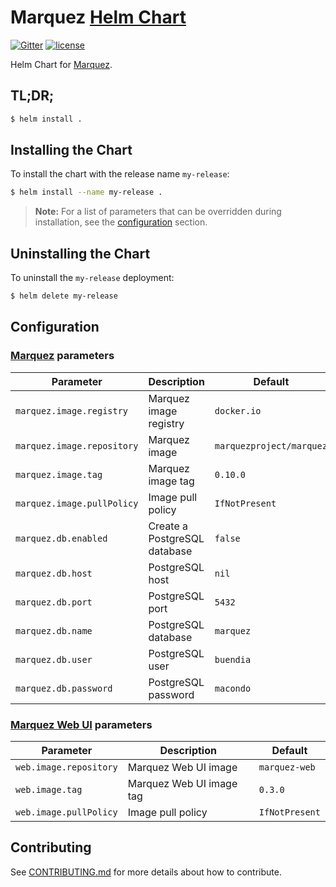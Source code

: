 # Marquez [Helm Chart](https://helm.sh)

[![Gitter](https://badges.gitter.im/Join%20Chat.svg)](https://gitter.im/marquez-project/community)
[![license](https://img.shields.io/badge/license-Apache_2.0-blue.svg)](https://raw.githubusercontent.com/MarquezProject/marquez-chart/master/LICENSE)

Helm Chart for [Marquez](https://github.com/MarquezProject/marquez).

## TL;DR;

```bash
$ helm install .
```

## Installing the Chart

To install the chart with the release name `my-release`:

```bash
$ helm install --name my-release .
```

> **Note:** For a list of parameters that can be overridden during installation, see the [configuration](#configuration) section.

## Uninstalling the Chart

To uninstall the `my-release` deployment:

```bash
$ helm delete my-release
```

## Configuration

### [Marquez](https://github.com/MarquezProject/marquez) **parameters**

| Parameter                  | Description                      | Default                  |
|----------------------------|----------------------------------|--------------------------|
| `marquez.image.registry`   | Marquez image registry           | `docker.io`              |
| `marquez.image.repository` | Marquez image                    | `marquezproject/marquez` |
| `marquez.image.tag`        | Marquez image tag                | `0.10.0`                 |
| `marquez.image.pullPolicy` | Image pull policy                | `IfNotPresent`           |
| `marquez.db.enabled`       | Create a PostgreSQL database     | `false`                  |
| `marquez.db.host`          | PostgreSQL host                  | `nil`                    |
| `marquez.db.port`          | PostgreSQL port                  | `5432`                   |
| `marquez.db.name`          | PostgreSQL database              | `marquez`                |
| `marquez.db.user`          | PostgreSQL user                  | `buendia`                |
| `marquez.db.password`      | PostgreSQL password              | `macondo `               |

### [Marquez Web UI](https://github.com/MarquezProject/marquez-web) **parameters**

| Parameter              | Description              | Default        |
|------------------------|--------------------------|----------------|
| `web.image.repository` | Marquez Web UI image     | `marquez-web`  |
| `web.image.tag`        | Marquez Web UI image tag | `0.3.0`        |
| `web.image.pullPolicy` | Image pull policy        | `IfNotPresent` |

## Contributing

See [CONTRIBUTING.md](https://github.com/MarquezProject/marquez-chart/blob/master/CONTRIBUTING.md) for more details about how to contribute.